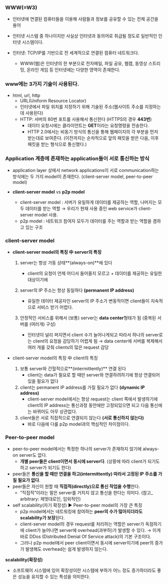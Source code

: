 ### WWW(=W3)

* 인터넷에 연결된 컴퓨터들을 이용해 사람들과 정보를 공유할 수 있는 전체 공간을  용어

* 인터넷 시스템 중 하나이지만 사실상 인터넷과 동의어로 취급될 정도로 일반적인 인터넷 시스템이다. 

* 인터넷: TCP/IP를 기반으로 전 세계적으로 연결된 컴퓨터 네트워크다. 

  *  WWW(웹)은 인터넷의 한 부분으로 전자메일, 파일 공유, 웹캠, 동영상 스트리밍, 온라인 게임 등 인터넷에는 다양한 영역이 존재한다.     

    

### www에는 3가지 기술이 사용된다.

* html, url, http
  *  URL(Uniform Resource Locator)
    * 인터넷에서 파일 위치를 지정하기 위해 기술된 주소(웹사이트 주소를 지정하는데 사용된다)
  * HTTP: 서버의 80번 포트를 사용해서 통신한다 (HTTPS의 경우 **443번**)
    * 데이터 요청시에는 클라이언트는 **GET**이라는 요청명령을 전송한다.
    * HTTP 2.0에서는 비동기 방식의 통신을 통해 웹페이지의 각 부분을 먼저 받는대로 보여준다.
      (이전까지는 순차적으로 앞의 패킷을 받은 다음, 이후 패킷을 받는 형식으로 통신했다.)







### Application 계층에 존재하는 application들이 서로 통신하는 방식    

* application layer 상에서 network applications이 서로 communication하는 방식에는 
  두 가지 model이 존재한다. (client-server model, peer-to-peer model)



* **client-server model** vs **p2p model**
  * client-server model : 서버가 유일하게 데이터를 제공하는 역할, 나머지는 모두 데이터를 받는 역할
    → 우리가 현재 사용 중인 web service가 client-server model 사용.
  * p2p model : 네트워크 참여자 모두가 데이터를 주는 역할과 받는 역할을 겸하고 있는 구조





### client-server model

- **client-server model의 특징 中 server의 특징**

  1. server는 항상 가동 상태**(always-on)**에 있다

     * client의 요청이 언제 어디서 들어올지 모르고 + 데이터를 제공하는 유일한 대상이기에

  2. server의 IP 주소는 항상 동일하다 **(permanent IP address)**

     * 유일한 데이터 제공자인 server의 IP 주소가 변동적이면 client들이 지속적으로 서비스 받기 어렵다. 

  3. 안정적인 서비스를 위해서 (보통) server는 **data center**형태가 됨 (중복된 서버를 (여러개) 구성)

     * 인터넷이 널리 퍼지면서 client 수가 늘어나게되고 따라서 하나의 server로는 client의 요청을 감당하기 어렵게 됨 → data center에 서버를 복제해서 여러 개를 갖춰 clients의 많은 request 감당   

       

- client-server model의 특징 中 client의 특징

  1. 보통 server와 간헐적으로**(intermittently)** 연결 된다
     * client는 data가 필요로 할 때만 server와 연결하려하기에 항상 연결되어있을 필요가 없다
  2. client는 permanent IP address를 가질 필요가 없다 **(dynamic IP address)**
     * client-server model에서는 항상 request는 client 쪽에서 발생하기에 client의 IP address는 통신과정 동안에만 고정되있으면 되고 다음 통신에는 바뀌어도 아무 상관없다. 
  3. client들은 서로 직접적으로 연결되지 않는다 **(서로 통신하지 않는다)**
     * 바로 다음에 다룰 p2p model과의 핵심적인 차이점이다.



### Peer-to-peer model 

- peer-to-peer model에서는 특정한 하나의 server가 존재하지 않기에 always-on server도 없다.
  - **개별 peer들은 client이면서 동시에 server다**. (상황에 따라 client가 되기도 하고 server가 되기도 한다)
- peer들은 **통신을 할 때만 연결을 하고(intermittently) 따라서 고정된 IP 주소를 가질 필요가 없다**. 
- peer들은 자신이 원할 때 **직접적(directly)으로 통신 작업을 수행**한다.
   - “직접적”이라는 말은 server를 거치지 않고 통신을 한다는 의미다.
      (참고_ arbitrary: 제멋대로인, 임위적인)
- self scalability(자기 확장성) ▶ Peer-to-peer model의 가장 큰 특징
  - p2p model에서는 네트워킹에 참여하는 **peer의 수가 많아지더라도 scalability가 보장**된다. 
  - client-server model의 경우 request를 처리하는 역할은 server가 독점하기에 client가 늘어나면 
    server에 overhead(과부하)가 발생할 수 있다. 
    → 이게 바로 DDos (Distributed Denial Of Service attack)의 기본 구조이다.
  - 그러나 p2p model에서 peer client이면서 동시에 server이기에 peer의 증가가 발생해도 overhead는 쉽게 발생하지 않는다.



**scalability(확장성)**

- 소프트웨어 시스템에 있어 확장성이란 시스템에 부하가 어느 정도 증가하더라도 좋은 성능을 유지할 수 있는 특성을 의미한다. 
  